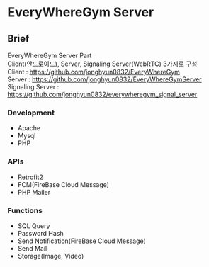 # EveryWhereGym Server

## Brief
EveryWhereGym Server Part  
Client(안드로이드), Server, Signaling Server(WebRTC) 3가지로 구성  
Client : https://github.com/jonghyun0832/EveryWhereGym  
Server : https://github.com/jonghyun0832/EveryWhereGymServer  
Signaling Server : https://github.com/jonghyun0832/everywheregym_signal_server  

### Development
* Apache
* Mysql
* PHP

### APIs
* Retrofit2
* FCM(FireBase Cloud Message)
* PHP Mailer

### Functions
* SQL Query
* Password Hash
* Send Notification(FireBase Cloud Message)
* Send Mail
* Storage(Image, Video)

